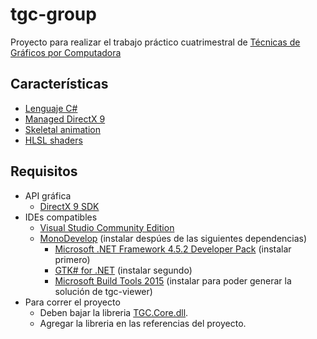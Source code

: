 # tgc-group

Proyecto para realizar el trabajo práctico cuatrimestral de [Técnicas de Gráficos por Computadora](http://tgc-utn.github.io/)

## Características
* [Lenguaje C#](https://msdn.microsoft.com/es-ar/library/kx37x362.aspx)
* [Managed DirectX 9](https://en.wikipedia.org/wiki/Managed_DirectX)
* [Skeletal animation](https://en.wikipedia.org/wiki/Skeletal_animation)
* [HLSL shaders](https://msdn.microsoft.com/en-us/library/windows/desktop/bb509561%28v=vs.85%29.aspx)

## Requisitos
* API gráfica
    * [DirectX 9 SDK](http://www.microsoft.com/en-us/download/details.aspx?displaylang=en&id=6812)
* IDEs compatibles
    * [Visual Studio Community Edition](https://www.visualstudio.com/es-ar/products/visual-studio-community-vs)
    * [MonoDevelop](http://www.monodevelop.com) (instalar despúes de las siguientes dependencias)
        * [Microsoft .NET Framework 4.5.2 Developer Pack](https://www.microsoft.com/es-ar/download/details.aspx?id=42637) (instalar primero)
        * [GTK# for .NET](http://download.xamarin.com/GTKforWindows/Windows/gtk-sharp-2.12.30.msi) (instalar segundo)
        * [Microsoft Build Tools 2015](https://www.microsoft.com/es-ar/download/details.aspx?id=48159) (instalar para poder generar la solución de tgc-viewer)
* Para correr el proyecto
   * Deben bajar la libreria [TGC.Core.dll](https://drive.google.com/open?id=0B8iAMXTVXrJeRlJXcXg3RHo5NWM).
   * Agregar la libreria en las referencias del proyecto.
